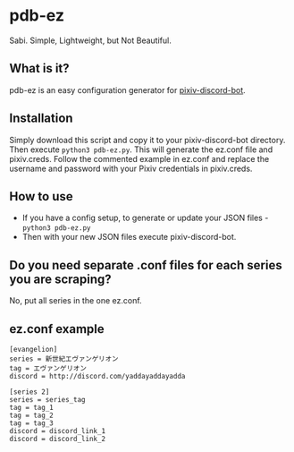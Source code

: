 # pdb-ez
Sabi. Simple, Lightweight, but Not Beautiful.

## What is it?
pdb-ez is an easy configuration generator for [pixiv-discord-bot](http://github.com/carter-yagemann/pixiv-discord-bot).

## Installation
Simply download this script and copy it to your pixiv-discord-bot directory. Then execute `python3 pdb-ez.py`.  This will generate the ez.conf file and pixiv.creds.  Follow the commented example in ez.conf and replace the username and password with your Pixiv credentials in pixiv.creds.

## How to use
- If you have a config setup, to generate or update your JSON files
  -`python3 pdb-ez.py`
- Then with your new JSON files execute pixiv-discord-bot.

## Do you need separate .conf files for each series you are scraping?
No, put all series in the one ez.conf.  

## ez.conf example
```
[evangelion]
series = 新世紀エヴァンゲリオン
tag = エヴァンゲリオン
discord = http://discord.com/yaddayaddayadda

[series 2]
series = series_tag
tag = tag_1
tag = tag_2
tag = tag_3
discord = discord_link_1
discord = discord_link_2
```

